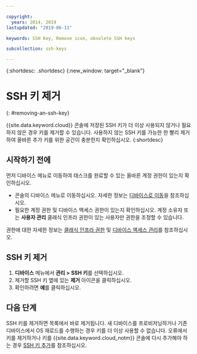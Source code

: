 ```yaml
---

copyright:
  years: 2014, 2019
lastupdated: "2019-06-11"

keywords: SSH Key, Remove icon, obsolete SSH keys

subcollection: ssh-keys

---
```


{:shortdesc: .shortdesc}
{:new_window: target="_blank"}

# SSH 키 제거
{: #removing-an-ssh-key}

{{site.data.keyword.cloud}} 콘솔에 저장된 SSH 키가 더 이상 사용되지 않거나 필요하지 않은 경우 키를 제거할 수 있습니다. 사용하지 않는 SSH 키를 가능한 한 빨리 제거하여 올바른 추가 키를 위한 공간이 충분한지 확인하십시오.
{:shortdesc}

## 시작하기 전에
먼저 디바이스 메뉴로 이동하여 태스크를 완료할 수 있는 올바른 계정 권한이 있는지 확인하십시오. 

* 콘솔의 디바이스 메뉴로 이동하십시오. 자세한 정보는 [디바이스로 이동](/docs/infrastructure/ssh-keys?topic=virtual-servers-navigating-devices)을 참조하십시오.
* 필요한 계정 권한 및 디바이스 액세스 권한이 있는지 확인하십시오. 계정 소유자 또는 **사용자 관리** 클래식 인프라 권한이 있는 사용자만 권한을 조정할 수 있습니다. 

권한에 대한 자세한 정보는 [클래식 인프라 권한](/docs/iam?topic=iam-infrapermission#infrapermission) 및 [디바이스 액세스 관리](/docs/vsi?topic=virtual-servers-managing-device-access)를 참조하십시오.

## SSH 키 제거

1. **디바이스** 메뉴에서 **관리 > SSH 키**를 선택하십시오.
2. 제거할 SSH 키 옆에 있는 **제거** 아이콘을 클릭하십시오.
3. 확인하려면 **예**를 클릭하십시오. 

## 다음 단계

SSH 키를 제거하면 목록에서 바로 제거됩니다. 새 디바이스를 프로비저닝하거나 기존 디바이스에서 OS 재로드를 수행하는 경우 키를 더 이상 사용할 수 없습니다. 오류에서 키를 제거하거나 키를 {{site.data.keyword.cloud_notm}} 콘솔에 다시 추가해야 하는 경우 [SSH 키 추가](/docs/infrastructure/ssh-keys?topic=ssh-keys-adding-an-ssh-key#adding-an-ssh-key)를 참조하십시오.
